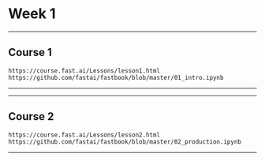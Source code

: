 # Week 1
---
## Course 1
    https://course.fast.ai/Lessons/lesson1.html
    https://github.com/fastai/fastbook/blob/master/01_intro.ipynb

---

----
## Course 2
    https://course.fast.ai/Lessons/lesson2.html
    https://github.com/fastai/fastbook/blob/master/02_production.ipynb

----


